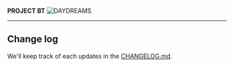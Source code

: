 **PROJECT BT**
![DAYDREAMS](https://ghcdn.rawgit.org/dreams137/daydream/master/logo/project-logo.svg)

---

## Change log
We'll keep track of each updates in the [CHANGELOG.md](CHANGELOG.md).
